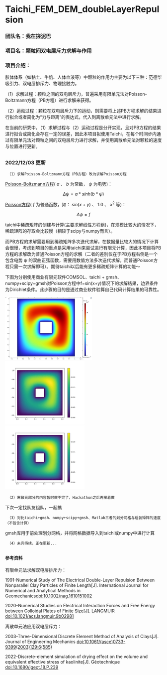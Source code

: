 # Taichi_FEM_DEM_doubleLayerRepulsion

### 团队名：我在搓泥巴

### 项目名：颗粒间双电层斥力求解与作用

### 项目介绍：

胶体体系（如黏土、牛奶、人体血液等）中颗粒的作用力主要为以下三种：范德华吸引力、双电层排斥力、物理接触力。

（1）求解过程：颗粒之间的双电层斥力，普遍采用有限单元法对Poisson-Boltzmann方程（PB方程）进行求解来获得。

（2）运动过程：颗粒在双电层斥力下的运动，则需要将上述PB方程求解的结果进行拟合或者简化为“力与距离”的表达式，代入到离散单元法中进行求解。

在当前的研究中，（1）求解过程与（2）运动过程是分开实现，且对PB方程的结果进行拟合或简化会存在一定的误差，因此本项目拟使用Taichi，在每个时间步内通过有限单元法对颗粒之间的双电层斥力进行求解，并使用离散单元法对颗粒的速度与位置进行更新。

##
### 2022/12/03 更新

     （1）求解Poisson-Boltzmann方程（PB方程）改为求解Poisson方程
      
  [Poisson-Boltzmann方程](https://en.wikipedia.org/wiki/Poisson%E2%80%93Boltzmann_equation)( $a$ 、 $b$ 为常数， $\psi$ 为电势)：
  
  $$ \Delta \psi = a*sinh(b*\psi)$$
  
  [Poisson方程](https://en.wikipedia.org/wiki/Poisson%27s_equation)( $f$ 为普通函数，如： $sin(x+y)$ 、 $1.0$ 、 $x^2$ 等)：
  
  
  $$ \Delta \psi = f$$
      
  taichi中稀疏矩阵的创建与计算(主要求解线性方程组)，在规模比较大的情况下，稀疏矩阵的存取会比较慢（相较于scipy与numpy而言）。
  
  而PB方程的求解需要用到稀疏矩阵多次迭代求解，在数据量比较大的情况下计算会很慢，考虑到项目的重点是采用taichi来尝试进行有限元计算，因此本项目将PB方程的求解改为普通Poisson方程的求解（二者的差别仅在于PB方程右侧是一个包含电势 $\psi$ 的双曲正弦函数，需要用数值方法多次迭代求解，而普通Poisson方程只需一次求解即可）。期待taichi以后能有更多稀疏矩阵计算的功能～

 下图为分别使用商业有限元软件COMSOL、taichi + gmsh、numpy+scipy+gmsh对Poisson方程中f=sin(x+y)情况下的求解结果，边界条件为Dirichlet条件。此步骤的目的是通过商业软件验算自己代码计算结果的可靠性。
 
  <img src="comsol_cal.JPG" width="280" />  <img src="taichi_cal.jpg" width="256" />  <img src="numpy_cal.jpg" width="256" /> 


     （2）离散元部分的内容暂时做不完了，Hackathon之后再接着做
下次一定找队友组队，一起搞

     （3）对比taichi+gmsh、numpy+scipy+gmsh、Matlab三者的划分网格与组装矩阵的速度（不包含计算）
 
gmsh库用于前处理划分网格，并将网格数据导入到taichi或numpy中进行计算
     
     （4）未完待续，正在更新...

     
     
##
#### 参考资料

有限单元法求解双电层排斥力：

1991-Numerical Study of The Electrical Double-Layer Repulsion Between Nonparallel Clay Particles of Finite Length[J]. International Journal for Numerical and Analytical Methods in Geomechanics[doi:10.1002/nag.1610151002](https://onlinelibrary.wiley.com/doi/10.1002/nag.1610151002)

2020-Numerical Studies on Electrical Interaction Forces and Free Energy between Colloidal Plates of Finite Size[J]. LANGMUIR [doi:10.1021/acs.langmuir.9b02981](https://pubs.acs.org/doi/10.1021/acs.langmuir.9b02981)

离散单元法应用双电层斥力：

2003-Three-Dimensional Discrete Element Method of Analysis of Clays[J]. Journal of Engineering Mechanics [doi:10.1061/(asce)0733-9399(2003)129:6(585)](https://ascelibrary.org/doi/10.1061/%28ASCE%290733-9399%282003%29129%3A6%28585%29)

2022-Discrete-element simulation of drying effect on the volume and equivalent effective stress of kaolinite[J]. Géotechnique [doi:10.1680/jgeot.18.P.239](https://www.icevirtuallibrary.com/doi/full/10.1680/jgeot.18.P.239)
